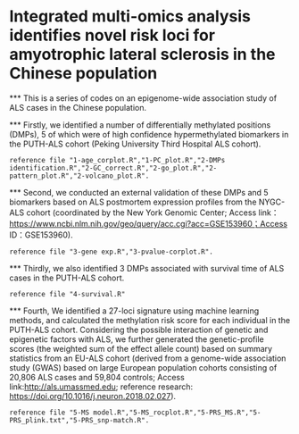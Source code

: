 # Integrated multi-omics analysis identifies novel risk loci for amyotrophic lateral sclerosis in the Chinese population

*** This is a series of codes on an epigenome-wide association study of ALS cases in the Chinese population. 

*** Firstly, we identified a number of differentially methylated positions (DMPs), 5 of which were of high confidence hypermethylated biomarkers 
in the PUTH-ALS cohort (Peking University Third Hospital ALS cohort).
   
    reference file "1-age_corplot.R","1-PC_plot.R","2-DMPs identification.R","2-GC_correct.R","2-go_plot.R","2-pattern_plot.R","2-volcano_plot.R".


*** Second, we conducted an external validation of these DMPs and 5 biomarkers based on ALS postmortem expression profiles from the NYGC-ALS cohort 
(coordinated by the New York Genomic Center; Access link：https://www.ncbi.nlm.nih.gov/geo/query/acc.cgi?acc=GSE153960；Access ID：GSE153960).
    
    reference file "3-gene exp.R","3-pvalue-corplot.R".


*** Thirdly, we also identified 3 DMPs associated with survival time of ALS cases in the PUTH-ALS cohort.
    
    reference file "4-survival.R"

*** Fourth, We identified a 27-loci signature using machine learning methods, and calculated the methylation risk score for each individual in the 
PUTH-ALS cohort. Considering the possible interaction of genetic and epigenetic factors with ALS, we further generated the genetic-profile scores 
(the weighted sum of the effect allele count) based on summary statistics from an EU-ALS cohort (derived from a genome-wide association study (GWAS) 
based on large European population cohorts consisting of 20,806 ALS cases and 59,804 controls; Access link:http://als.umassmed.edu; reference research: https://doi.org/10.1016/j.neuron.2018.02.027).
    
    reference file "5-MS model.R","5-MS_rocplot.R","5-PRS_MS.R","5-PRS_plink.txt","5-PRS_snp-match.R".

